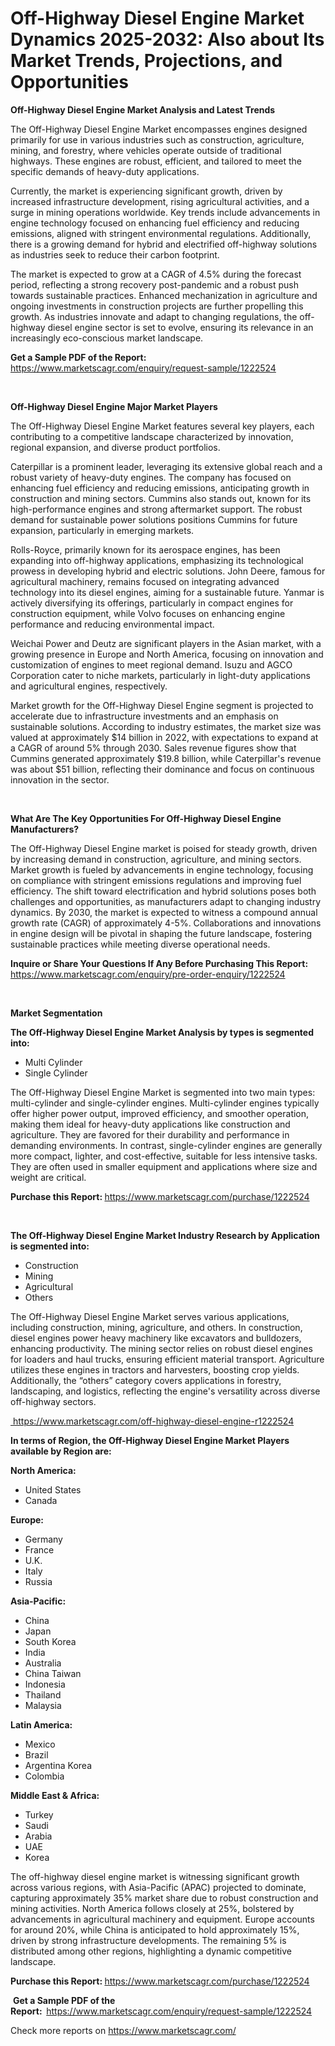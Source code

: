 <p><h1>Off-Highway Diesel Engine Market Dynamics 2025-2032: Also about Its Market Trends, Projections, and Opportunities</h1></p><p><strong>Off-Highway Diesel Engine Market Analysis and Latest Trends</strong></p>
<p><p>The Off-Highway Diesel Engine Market encompasses engines designed primarily for use in various industries such as construction, agriculture, mining, and forestry, where vehicles operate outside of traditional highways. These engines are robust, efficient, and tailored to meet the specific demands of heavy-duty applications. </p><p>Currently, the market is experiencing significant growth, driven by increased infrastructure development, rising agricultural activities, and a surge in mining operations worldwide. Key trends include advancements in engine technology focused on enhancing fuel efficiency and reducing emissions, aligned with stringent environmental regulations. Additionally, there is a growing demand for hybrid and electrified off-highway solutions as industries seek to reduce their carbon footprint.</p><p>The market is expected to grow at a CAGR of 4.5% during the forecast period, reflecting a strong recovery post-pandemic and a robust push towards sustainable practices. Enhanced mechanization in agriculture and ongoing investments in construction projects are further propelling this growth. As industries innovate and adapt to changing regulations, the off-highway diesel engine sector is set to evolve, ensuring its relevance in an increasingly eco-conscious market landscape.</p></p>
<p><strong>Get a Sample PDF of the Report:&nbsp;</strong> <a href="https://www.marketscagr.com/enquiry/request-sample/1222524?utm_campaign=3263&utm_medium=2&utm_source=Github&utm_content=ia&utm_term=11042025&utm_id=off-highway-diesel-engine">https://www.marketscagr.com/enquiry/request-sample/1222524</a></p>
<p>&nbsp;</p>
<p><strong>Off-Highway Diesel Engine Major Market Players</strong></p>
<p><p>The Off-Highway Diesel Engine Market features several key players, each contributing to a competitive landscape characterized by innovation, regional expansion, and diverse product portfolios. </p><p>Caterpillar is a prominent leader, leveraging its extensive global reach and a robust variety of heavy-duty engines. The company has focused on enhancing fuel efficiency and reducing emissions, anticipating growth in construction and mining sectors. Cummins also stands out, known for its high-performance engines and strong aftermarket support. The robust demand for sustainable power solutions positions Cummins for future expansion, particularly in emerging markets.</p><p>Rolls-Royce, primarily known for its aerospace engines, has been expanding into off-highway applications, emphasizing its technological prowess in developing hybrid and electric solutions. John Deere, famous for agricultural machinery, remains focused on integrating advanced technology into its diesel engines, aiming for a sustainable future. Yanmar is actively diversifying its offerings, particularly in compact engines for construction equipment, while Volvo focuses on enhancing engine performance and reducing environmental impact.</p><p>Weichai Power and Deutz are significant players in the Asian market, with a growing presence in Europe and North America, focusing on innovation and customization of engines to meet regional demand. Isuzu and AGCO Corporation cater to niche markets, particularly in light-duty applications and agricultural engines, respectively.</p><p>Market growth for the Off-Highway Diesel Engine segment is projected to accelerate due to infrastructure investments and an emphasis on sustainable solutions. According to industry estimates, the market size was valued at approximately $14 billion in 2022, with expectations to expand at a CAGR of around 5% through 2030. Sales revenue figures show that Cummins generated approximately $19.8 billion, while Caterpillar's revenue was about $51 billion, reflecting their dominance and focus on continuous innovation in the sector.</p></p>
<p>&nbsp;</p>
<p><strong>What Are The Key Opportunities For Off-Highway Diesel Engine Manufacturers?</strong></p>
<p><p>The Off-Highway Diesel Engine market is poised for steady growth, driven by increasing demand in construction, agriculture, and mining sectors. Market growth is fueled by advancements in engine technology, focusing on compliance with stringent emissions regulations and improving fuel efficiency. The shift toward electrification and hybrid solutions poses both challenges and opportunities, as manufacturers adapt to changing industry dynamics. By 2030, the market is expected to witness a compound annual growth rate (CAGR) of approximately 4-5%. Collaborations and innovations in engine design will be pivotal in shaping the future landscape, fostering sustainable practices while meeting diverse operational needs.</p></p>
<p><strong>Inquire or Share Your Questions If Any Before Purchasing This Report:</strong> <a href="https://www.marketscagr.com/enquiry/pre-order-enquiry/1222524?utm_campaign=3263&utm_medium=2&utm_source=Github&utm_content=ia&utm_term=11042025&utm_id=off-highway-diesel-engine">https://www.marketscagr.com/enquiry/pre-order-enquiry/1222524</a></p>
<p>&nbsp;</p>
<p><strong>Market Segmentation</strong></p>
<p><strong>The Off-Highway Diesel Engine Market Analysis by types is segmented into:</strong></p>
<p><ul><li>Multi Cylinder</li><li>Single Cylinder</li></ul></p>
<p><p>The Off-Highway Diesel Engine Market is segmented into two main types: multi-cylinder and single-cylinder engines. Multi-cylinder engines typically offer higher power output, improved efficiency, and smoother operation, making them ideal for heavy-duty applications like construction and agriculture. They are favored for their durability and performance in demanding environments. In contrast, single-cylinder engines are generally more compact, lighter, and cost-effective, suitable for less intensive tasks. They are often used in smaller equipment and applications where size and weight are critical.</p></p>
<p><strong>Purchase this Report:&nbsp;</strong><a href="https://www.marketscagr.com/purchase/1222524?utm_campaign=3263&utm_medium=2&utm_source=Github&utm_content=ia&utm_term=11042025&utm_id=off-highway-diesel-engine">https://www.marketscagr.com/purchase/1222524</a></p>
<p>&nbsp;</p>
<p><strong>The Off-Highway Diesel Engine Market Industry Research by Application is segmented into:</strong></p>
<p><ul><li>Construction</li><li>Mining</li><li>Agricultural</li><li>Others</li></ul></p>
<p><p>The Off-Highway Diesel Engine Market serves various applications, including construction, mining, agriculture, and others. In construction, diesel engines power heavy machinery like excavators and bulldozers, enhancing productivity. The mining sector relies on robust diesel engines for loaders and haul trucks, ensuring efficient material transport. Agriculture utilizes these engines in tractors and harvesters, boosting crop yields. Additionally, the “others” category covers applications in forestry, landscaping, and logistics, reflecting the engine's versatility across diverse off-highway sectors.</p></p>
<p><a href="https://www.marketscagr.com/off-highway-diesel-engine-r1222524?utm_campaign=3263&utm_medium=2&utm_source=Github&utm_content=ia&utm_term=11042025&utm_id=off-highway-diesel-engine">&nbsp;https://www.marketscagr.com/off-highway-diesel-engine-r1222524</a></p>
<p><strong>In terms of Region, the Off-Highway Diesel Engine Market Players available by Region are:</strong></p>
<p>
    <p> <strong> North America: </strong>
        <ul>
            <li>United States</li>
            <li>Canada</li>
        </ul>
        </p> 
    <p> <strong> Europe: </strong>
        <ul>
            <li>Germany</li>
            <li>France</li>
            <li>U.K.</li>
            <li>Italy</li>
            <li>Russia</li>
        </ul>
        </p> 
    <p> <strong> Asia-Pacific: </strong>
        <ul>
            <li>China</li>
            <li>Japan</li>
            <li>South Korea</li>
            <li>India</li>
            <li>Australia</li>
            <li>China Taiwan</li>
            <li>Indonesia</li>
            <li>Thailand</li>
            <li>Malaysia</li>
        </ul>
        </p> 
    <p> <strong> Latin America: </strong>
        <ul>
            <li>Mexico</li>
            <li>Brazil</li>
            <li>Argentina Korea</li>
            <li>Colombia</li>
        </ul>
        </p> 
    <p> <strong> Middle East & Africa: </strong>
        <ul>
            <li>Turkey</li>
            <li>Saudi</li>
            <li>Arabia</li>
            <li>UAE</li>
            <li>Korea</li>
        </ul>
    </p>
    </p>
<p><p>The off-highway diesel engine market is witnessing significant growth across various regions, with Asia-Pacific (APAC) projected to dominate, capturing approximately 35% market share due to robust construction and mining activities. North America follows closely at 25%, bolstered by advancements in agricultural machinery and equipment. Europe accounts for around 20%, while China is anticipated to hold approximately 15%, driven by strong infrastructure developments. The remaining 5% is distributed among other regions, highlighting a dynamic competitive landscape.</p></p>
<p><strong>Purchase this Report: </strong><a href="https://www.marketscagr.com/purchase/1222524?utm_campaign=3263&utm_medium=2&utm_source=Github&utm_content=ia&utm_term=11042025&utm_id=off-highway-diesel-engine">https://www.marketscagr.com/purchase/1222524</a></p>
<p>&nbsp;<strong>Get a Sample PDF of the Report:&nbsp;&nbsp;</strong><a href="https://www.marketscagr.com/enquiry/request-sample/1222524?utm_campaign=3263&utm_medium=2&utm_source=Github&utm_content=ia&utm_term=11042025&utm_id=off-highway-diesel-engine">https://www.marketscagr.com/enquiry/request-sample/1222524</a></p>
<p><strong></strong></p>
<p>Check more reports on <a href="https://www.marketscagr.com/?utm_campaign=3263&utm_medium=2&utm_source=Github&utm_content=ia&utm_term=11042025&utm_id=off-highway-diesel-engine">https://www.marketscagr.com/</a></p>